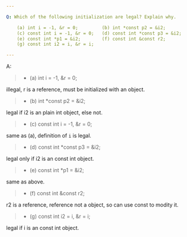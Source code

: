 ```yaml
---

Q: Which of the following initialization are legal? Explain why.

    (a) int i = -1, &r = 0;         (b) int *const p2 = &i2;
    (c) const int i = -1, &r = 0;   (d) const int *const p3 = &i2;
    (e) const int *p1 = &i2;        (f) const int &const r2;
    (g) const int i2 = i, &r = i;

---
```


A: 

> + (a) int i = -1, &r = 0;       

illegal, r is a reference, must be initialized with an object.
> + (b) int *const p2 = &i2;      

legal if i2 is an plain int object, else not.
> + (c) const int i = -1, &r = 0; 

same as (a), definition of `i` is legal.
> + (d) const int *const p3 = &i2;

legal only if i2 is an const int object.
> + (e) const int *p1 = &i2;      

same as above.
> + (f) const int &const r2;      

r2 is a reference, reference not a object, so can use const to modity it.
> + (g) const int i2 = i, &r = i; 

legal if i is an const int object.